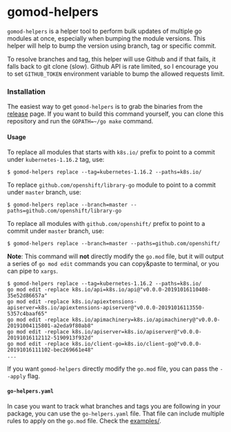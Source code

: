 # gomod-helpers

`gomod-helpers` is a helper tool to perform bulk updates of multiple go modules at once, especially when bumping
the module versions. This helper will help to bump the version using branch, tag or specific commit.

To resolve branches and tag, this helper will use Github and if that fails, it falls back to git clone (slow).
Github API is rate limited, so I encourage you to set `GITHUB_TOKEN` environment variable to bump the allowed requests limit.

### Installation

The easiest way to get `gomod-helpers` is to grab the binaries from the [release](https://github.com/mfojtik/gomod-helpers/releases) page.
If you want to build this command yourself, you can clone this repository and run the `GOPATH=~/go make` command.

#### Usage

To replace all modules that starts with `k8s.io/` prefix to point to a commit under `kubernetes-1.16.2` tag, use:
```
$ gomod-helpers replace --tag=kubernetes-1.16.2 --paths=k8s.io/
```

To replace `github.com/openshift/library-go` module to point to a commit under `master` branch, use:
```
$ gomod-helpers replace --branch=master --paths=github.com/openshift/library-go
```

To replace all modules with `github.com/openshift/` prefix to point to a commit under `master` branch, use:
```
$ gomod-helpers replace --branch=master --paths=github.com/openshift/
```

**Note**: This command will **not** directly modify the `go.mod` file, but it will output a series of `go mod edit` commands
you can copy&paste to terminal, or you can pipe to `xargs`.

```cgo
$ gomod-helpers replace --tag=kubernetes-1.16.2 --paths=k8s.io/
go mod edit -replace k8s.io/api=k8s.io/api@"v0.0.0-20191016110408-35e52d86657a"
go mod edit -replace k8s.io/apiextensions-apiserver=k8s.io/apiextensions-apiserver@"v0.0.0-20191016113550-5357c4baaf65"
go mod edit -replace k8s.io/apimachinery=k8s.io/apimachinery@"v0.0.0-20191004115801-a2eda9f80ab8"
go mod edit -replace k8s.io/apiserver=k8s.io/apiserver@"v0.0.0-20191016112112-5190913f932d"
go mod edit -replace k8s.io/client-go=k8s.io/client-go@"v0.0.0-20191016111102-bec269661e48"
...
```

If you want `gomod-helpers` directly modify the `go.mod` file, you can pass the `--apply` flag.

#### `go-helpers.yaml`

In case you want to track what branches and tags you are following in your package, you can use the `go-helpers.yaml` file.
That file can include multiple rules to apply on the `go.mod` file. Check the [examples/](https://github.com/mfojtik/gomod-helpers/tree/master/examples).
